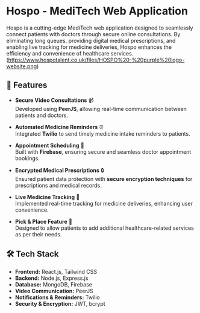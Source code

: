 # Hospo - MediTech Web Application  

Hospo is a cutting-edge MediTech web application designed to seamlessly connect patients with doctors through secure online consultations. By eliminating long queues, providing digital medical prescriptions, and enabling live tracking for medicine deliveries, Hospo enhances the efficiency and convenience of healthcare services.  
(https://www.hospotalent.co.uk/files/HOSPO%20-%20purple%20logo-website.png)
## 🚀 Features  

- **Secure Video Consultations** 📹  
  Developed using **PeerJS**, allowing real-time communication between patients and doctors.  

- **Automated Medicine Reminders** ⏰  
  Integrated **Twilio** to send timely medicine intake reminders to patients.  

- **Appointment Scheduling** 📅  
  Built with **Firebase**, ensuring secure and seamless doctor appointment bookings.  

- **Encrypted Medical Prescriptions** 🔒  
  Ensured patient data protection with **secure encryption techniques** for prescriptions and medical records.  

- **Live Medicine Tracking** 🚚  
  Implemented real-time tracking for medicine deliveries, enhancing user convenience.  

- **Pick & Place Feature** 🏥  
  Designed to allow patients to add additional healthcare-related services as per their needs.  

## 🛠️ Tech Stack  

- **Frontend:** React.js, Tailwind CSS  
- **Backend:** Node.js, Express.js  
- **Database:** MongoDB, Firebase  
- **Video Communication:** PeerJS  
- **Notifications & Reminders:** Twilio  
- **Security & Encryption:** JWT, bcrypt  
